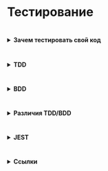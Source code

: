# Тестирование #

#
<details><summary><b>Зачем тестировать свой код</b></summary><p>

- ты продумываешь детали еще до реализации, это помогает абстрагироваться от кода и уловить непонятные моменты в ТЗ на самом раннем этапе
- помогают наладить коммуникацию между разными членами команды: разработчиком, тестировщиком, менеджером и тд.
- раньше отлавливаются ошибки в коде, а чем раньше поймана бага, тем дешевле ее пофиксить
- меньше переходов туда-обратно таска от разработчика к тестировщику, значит, таски быстрее доедут до прода и меньше придется переключаться между тасками
- разгружаете своих ручных тестировщиков. Регрессионное тестирование — процесс очень трудоемкий. Если все покрыто автотестами, им достаточно просто описать тест-кейсы, код могут написать автоматизатор или разработчик
- можно смелее делать рефакторинг
- хорошие тесты — это еще и документация, и они помогают быстрее адаптироваться новым членам команды

<br></p>
</details>

#
<details><summary><b>TDD</b></summary><p>

`Test Driven Development` — разработка через тестирование
Подход, когда вначале пишутся тесты, а потом разрабатывается кусок программы из удовлетворяющий
Хорошо подходит для `юнит-тестирования` (проверка работы отдельных модулей самих по себе).
`TDD` проверяет работу функций.

**Преимущества**<br>
- Программа будет удобной (в частности её интерфейсы) — мы начинаем ей пользоваться до того как создали. А не «создали, теперь придумаем как её удобно использовать»
- Будет стройная модульная архитектура (иначе тестами не покроешь)
- Будет 100% покрытие тестами
- Тестирование и дебаг становится простым
- Можем отследить что возникли какие-то сайд-эффекты и побочные баги в связи с вводом новой функциональности. Есть 5 фич, все работают. Добавили шестую - одна из первых пяти сломалась. Так могли бы и не заметить - но тесты выявят проблему.
- В результате время на разработку уменьшается, т.к. правок меньше, режим дебага упрощается и логика изначально продумывается лучше.

**Недостатки**
- если заказчик не сказал точные требования - затраты времени будут большими. Когда даже ещё непонятно - как это будет работать (сегодня сказали «сделайте желтое», завтра: «пофиг на цвет, делайте прямоугольное»).

<br></p>
</details>

#
<details><summary><b>BDD</b></summary><p>

`Behavior Driven Development` — разработка на основе поведения
Расширение TDD-подхода.
Хорошо подходит для тестирования `интеграционного` (как отдельные модули работают друг с другом) и `e2e` (проверка всей системы целиком).
`BDD` проверяет пользовательские сценарии.

<br></p>
</details>

#
<details><summary><b>Различия TDD/BDD</b></summary><p>

- `TDD` хорошо подходит для юнит-тестирования, т.е. для проверки работы отдельных модулей самих по себе. 
- `BDD` хорошо подходит для тестирования `интеграционного` (как отдельные модули работают друг с другом) и `e2e` (проверка всей системы целиком).

- `TDD`: тесты сразу реализуются в коде, 
- `BDD` чаще всего описываются шаги на языке, понятном всем, а не только разработчикам.

- `TDD`: юнит-тесты пишут сами разработчики. 
- `BDD` требует объедения усилий разных членов команды. Обычно тест-кейсы (шаги) описываются ручным тестировщиком или аналитиком и воплощаются в код тестировщиком-автоматизатором. В нашей команде мы (фронтенедеры) описываем шаги вместе с тестировщиками, а код тестов пишет фронтенд-команда.

- `TDD` проверяет работу функций
- `BDD` проверяет пользовательские сценарии.

<br></p>
</details>

#
<details><summary><b>JEST</b></summary><p>

- [Hexlet - JS: React. Тестирование ](https://ru.hexlet.io/courses/js-react/lessons/tests/theory_unit)
- [Habr - React: тестируем компоненты с помощью Jest и Testing Library](https://habr.com/ru/company/timeweb/blog/670480/)
- [Тестирование компонентов в React с использованием Jest: основы](https://code.tutsplus.com/ru/articles/testing-components-in-react-using-jest-the-basics--cms-28934)

<br></p>
</details>

#
<details><summary><b>Ссылки</b></summary><p>

- [Что такое TDD и BDD на пальцах, и что должен знать о них фронтендер](https://medium.com/@lucyhackwrench/%D1%87%D1%82%D0%BE-%D1%82%D0%B0%D0%BA%D0%BE%D0%B5-tdd-%D0%B8-bdd-%D0%BD%D0%B0-%D0%BF%D0%B0%D0%BB%D1%8C%D1%86%D0%B0%D1%85-%D0%B8-%D1%87%D1%82%D0%BE-%D0%B4%D0%BE%D0%BB%D0%B6%D0%B5%D0%BD-%D0%B7%D0%BD%D0%B0%D1%82%D1%8C-%D0%BE-%D0%BD%D0%B8%D1%85-%D1%84%D1%80%D0%BE%D0%BD%D1%82%D0%B5%D0%BD%D0%B4%D0%B5%D1%80-701a10e06bb9)
- [IT-ликбез из тачилы. TDD - Разработка посредством тестирования](https://youtu.be/LGgMD_Evz_M)
- [IT-Kamasutra #89 - Тесты, jest, tdd, тестируем reducer - React JS](https://youtu.be/fJlx8B9cU7w)
- [https://learn.javascript.ru/testing-mocha - Автоматическое тестирование c использованием фреймворка Mocha](https://learn.javascript.ru/testing-mocha)

<br></p>
</details>